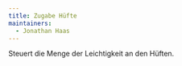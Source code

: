 ```yaml
---
title: Zugabe Hüfte
maintainers:
  - Jonathan Haas
---
```


Steuert die Menge der Leichtigkeit an den Hüften.
